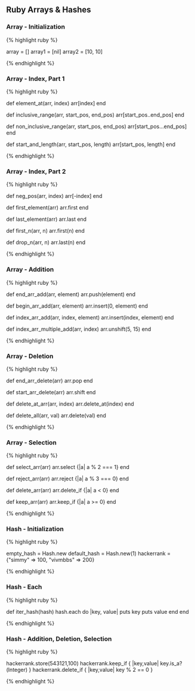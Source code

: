 ---
---
## Ruby Arrays & Hashes

### Array - Initialization
{% highlight ruby %}

array = []
array1 = [nil]
array2 = [10, 10]

{% endhighlight %}

### Array - Index, Part 1
{% highlight ruby %}

def element_at(arr, index)
    arr[index]
end

def inclusive_range(arr, start_pos, end_pos)
    arr[start_pos..end_pos]
end

def non_inclusive_range(arr, start_pos, end_pos)
    arr[start_pos...end_pos]
end

def start_and_length(arr, start_pos, length)
    arr[start_pos, length]
end

{% endhighlight %}

<!--break-->

### Array - Index, Part 2
{% highlight ruby %}

def neg_pos(arr, index)
    arr[-index]
end

def first_element(arr)
    arr.first
end

def last_element(arr)
    arr.last
end

def first_n(arr, n)
    arr.first(n)
end

def drop_n(arr, n)
    arr.last(n)
end

{% endhighlight %}

### Array - Addition
{% highlight ruby %}

def end_arr_add(arr, element)
    arr.push(element)
end

def begin_arr_add(arr, element)
    arr.insert(0, element)
end

def index_arr_add(arr, index, element)
    arr.insert(index, element)
end

def index_arr_multiple_add(arr, index)
    arr.unshift(5, 15)
end

{% endhighlight %}

### Array - Deletion
{% highlight ruby %}

def end_arr_delete(arr)
    arr.pop
end

def start_arr_delete(arr)
    arr.shift
end

def delete_at_arr(arr, index)
    arr.delete_at(index)
end

def delete_all(arr, val)
    arr.delete(val)
end

{% endhighlight %}

### Array - Selection
{% highlight ruby %}

def select_arr(arr)
    arr.select {|a| a % 2 === 1}
end

def reject_arr(arr)
    arr.reject {|a| a % 3 === 0}
end

def delete_arr(arr)
    arr.delete_if {|a| a < 0}
end

def keep_arr(arr)
    arr.keep_if {|a| a >= 0}
end

{% endhighlight %}

### Hash - Initialization
{% highlight ruby %}

empty_hash = Hash.new
default_hash = Hash.new(1)
hackerrank = {"simmy" => 100, "vivmbbs" => 200}

{% endhighlight %}

### Hash - Each
{% highlight ruby %}

def iter_hash(hash)
    hash.each do |key, value|
        puts key
        puts value
    end
end

{% endhighlight %}

### Hash - Addition, Deletion, Selection
{% highlight ruby %}

hackerrank.store(543121,100)
hackerrank.keep_if { |key,value| key.is_a?(Integer) }
hackerrank.delete_if { |key,value| key % 2 == 0 }

{% endhighlight %}
